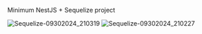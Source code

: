 Minimum NestJS + Sequelize project

![Sequelize-09302024_210319](https://github.com/user-attachments/assets/ce3e4a8b-3547-4bd4-ab7e-3465470f8026)
![Sequelize-09302024_210227](https://github.com/user-attachments/assets/7785c13a-dd3f-44aa-b922-dd605c353061)
